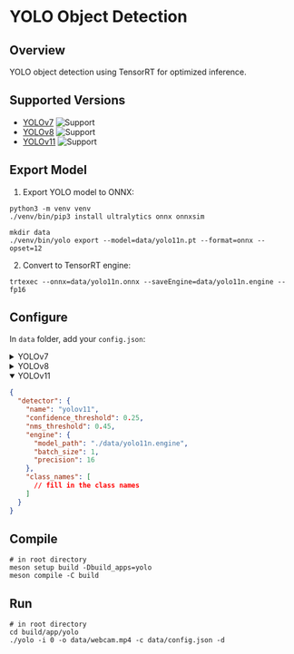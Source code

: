 # YOLO Object Detection

## Overview
YOLO object detection using TensorRT for optimized inference.

## Supported Versions
- [YOLOv7](https://github.com/WongKinYiu/yolov7) ![Support](https://img.shields.io/badge/support-yes-brightgreen.svg)
- [YOLOv8](https://github.com/ultralytics/ultralytics/blob/main/docs/en/models/yolov8.md) ![Support](https://img.shields.io/badge/support-yes-brightgreen.svg)
- [YOLOv11](https://github.com/ultralytics/ultralytics/tree/main) ![Support](https://img.shields.io/badge/support-yes-brightgreen.svg)

## Export Model
1. Export YOLO model to ONNX:
```shell
python3 -m venv venv
./venv/bin/pip3 install ultralytics onnx onnxsim
```

```shell
mkdir data
./venv/bin/yolo export --model=data/yolo11n.pt --format=onnx --opset=12
```

2. Convert to TensorRT engine:
```shell
trtexec --onnx=data/yolo11n.onnx --saveEngine=data/yolo11n.engine --fp16
```

## Configure
In `data` folder, add your `config.json`:
<details>
    <summary>YOLOv7</summary>

```json
{
  "detector": {
    "name": "yolov7",
    "confidence_threshold": 0.25,
    "nms_threshold": 0.45,
    "engine": {
      "model_path": "./data/yolov7n.engine",
      "batch_size": 1,
      "precision": 16
    },
    "class_names": [
      // fill in the class names
    ]
  }
}
```
</details>
<details>
    <summary>YOLOv8</summary>

```json
{
  "detector": {
    "name": "yolov8",
    "confidence_threshold": 0.25,
    "nms_threshold": 0.45,
    "engine": {
      "model_path": "./data/yolov8n.engine",
      "batch_size": 1,
      "precision": 16
    },
    "class_names": [
      // fill in the class names
    ]
  }
}
```
</details>
<details open>
    <summary>YOLOv11</summary>

```json
{
  "detector": {
    "name": "yolov11",
    "confidence_threshold": 0.25,
    "nms_threshold": 0.45,
    "engine": {
      "model_path": "./data/yolo11n.engine",
      "batch_size": 1,
      "precision": 16
    },
    "class_names": [
      // fill in the class names
    ]
  }
}
```
</details>

## Compile
```shell
# in root directory
meson setup build -Dbuild_apps=yolo
meson compile -C build
```

## Run
```shell
# in root directory
cd build/app/yolo
./yolo -i 0 -o data/webcam.mp4 -c data/config.json -d
```